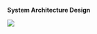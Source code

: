 **System Architecture Design**

<img src='http://cmpe352spring2012group3.googlecode.com/files/architecture2.png' />